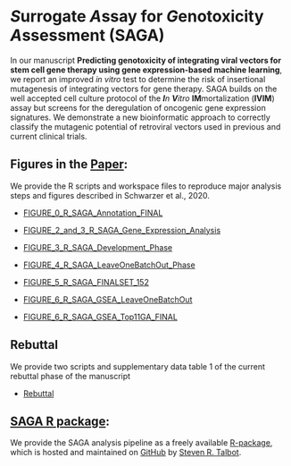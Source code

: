 # *S*urrogate *A*ssay for *G*enotoxicity *A*ssessment (SAGA)

In our manuscript **Predicting genotoxicity of integrating viral vectors for stem cell gene therapy using gene expression-based machine learning**, we report an improved *in vitro* test to determine the risk of insertional mutagenesis of integrating vectors for gene therapy. SAGA builds on the well accepted cell culture protocol of the **_I_**_n_ **_V_**_itro_ **IM**mortalization (**IVIM**) assay but screens for the deregulation of oncogenic gene expression signatures. We demonstrate a new bioinformatic approach to correctly classify the mutagenic potential of retroviral vectors used in previous and current clinical trials.

## Figures in the  [Paper](./Paper/README.md):
We provide the R scripts and workspace files to reproduce major analysis steps and figures described in Schwarzer et al., 2020.

* [FIGURE_0_R_SAGA_Annotation_FINAL](./Paper/FIGURE_0_R_SAGA_Annotation_FINAL)

* [FIGURE_2_and_3_R_SAGA_Gene_Expression_Analysis](./Paper/FIGURE_2_and_3_R_SAGA_Gene_Expression_Analysis)

* [FIGURE_3_R_SAGA_Development_Phase](./Paper/FIGURE_3_R_SAGA_Development_Phase)

* [FIGURE_4_R_SAGA_LeaveOneBatchOut_Phase](./Paper/FIGURE_4_R_SAGA_LeaveOneBatchOut_Phase)

* [FIGURE_5_R_SAGA_FINALSET_152](./Paper/FIGURE_5_R_SAGA_FINALSET_152)

* [FIGURE_6_R_SAGA_GSEA_LeaveOneBatchOut](./Paper/FIGURE_6_R_SAGA_GSEA_LeaveOneBatchOut)

* [FIGURE_6_R_SAGA_GSEA_Top11GA_FINAL](./Paper/FIGURE_6_R_SAGA_GSEA_Top11GA_FINAL)

## Rebuttal
We provide two scripts and supplementary data table 1 of the current rebuttal phase of the manuscript

* [Rebuttal](./Paper/Rebuttal)

## [SAGA R package](https://talbotsr.com/saga_package/index.html):
We provide the SAGA analysis pipeline as a freely available [R-package](https://github.com/mytalbot/saga_package), which is hosted and maintained on [GitHub](https://github.com/) by [Steven R. Talbot](https://github.com/mytalbot).
